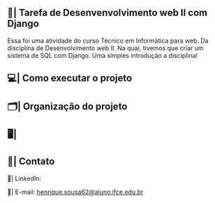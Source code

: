 ## 📑| Tarefa de Desenvenvolvimento web II com Django

  Essa foi uma atividade do curso Técnico em Informática para web. Da disciplina de Desenvolvimento web II. Na qual, tivemos que criar um sistema de SQL com Django. Uma simples introdução a disciplina! 
  

## 💻| Como executar o projeto

## 🗂️| Organização do projeto 

## 🖥️| 

## 📧| Contato 

  📱| Linkedln: 

  📩| E-mail: henrique.sousa62@aluno.ifce.edu.br





 
